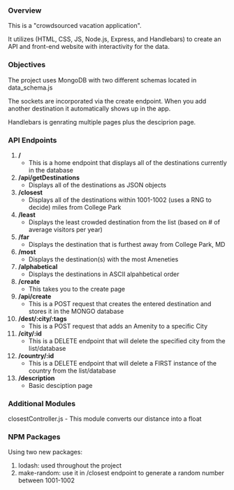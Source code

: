 

### Overview

This is a "crowdsourced vacation application".

It utilizes (HTML, CSS, JS, Node.js, Express, and Handlebars) to create an API and front-end website with interactivity for the data.

### Objectives

The project uses MongoDB with two different schemas located in data_schema.js

The sockets are incorporated via the create endpoint. When you add another destination it automatically shows up in the app.

Handlebars is genrating multiple pages plus the desciprion page.


### API Endpoints

1. **/**
    - This is a home endpoint that displays all of the destinations currently in the database
2. **/api/getDestinations**
    - Displays all of the destinations as JSON objects
3. **/closest**
    - Displays all of the destinations within 1001-1002 (uses a RNG to decide) miles from College Park
4. **/least**
    - Displays the least crowded destination from the list (based on # of average visitors per year)
5. **/far**
    - Displays the destination that is furthest away from College Park, MD
6. **/most**
    - Displays the destination(s) with the most Ameneties 
7. **/alphabetical**
    - Displays the destinations in ASCII alpahbetical order
8. **/create**
    - This takes you to the create page
9. **/api/create**
    - This is a POST request that creates the entered destination and stores it in the MONGO database
10. **/dest/:city/:tags**
    - This is a POST request that adds an Amenity to a specific City
11. **/city/:id**
    - This is a DELETE endpoint that will delete the specified city from the list/database
12. **/country/:id**
    - This is a DELETE endpoint that will delete a FIRST instance of the country from the list/database
13. **/description**
    - Basic desciption page

### Additional Modules

closestController.js - This module converts our distance into a float

### NPM Packages
 Using two new packages:
 1.  lodash: used throughout the project
 2.  make-random: use it in /closest endpoint to generate a random number between 1001-1002
 






   